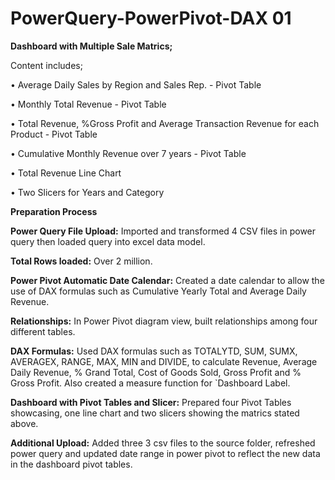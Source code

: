 # PowerQuery-PowerPivot-DAX 01

<b>Dashboard with Multiple Sale Matrics;</b>

Content includes;

•	Average Daily Sales by Region and Sales Rep. - Pivot Table

•	Monthly Total Revenue - Pivot Table

•	Total Revenue, %Gross Profit and Average Transaction Revenue for each Product - Pivot Table

•	Cumulative Monthly Revenue over 7 years - Pivot Table

•	Total Revenue Line Chart

•	Two Slicers for Years and Category

<b>Preparation Process</b>

<b>Power Query File Upload:</b> Imported and transformed 4 CSV files in power query then loaded query into excel data model.

<b>Total Rows loaded:</b> Over 2 million.

<b>Power Pivot Automatic Date Calendar:</b> Created a date calendar to allow the use of DAX formulas such as Cumulative Yearly Total and Average Daily Revenue.

<b>Relationships:</b> In Power Pivot diagram view, built relationships among four different tables.

<b>DAX Formulas:</b> Used DAX formulas such as TOTALYTD, SUM, SUMX, AVERAGEX, RANGE, MAX, MIN and DIVIDE, to calculate Revenue, Average Daily Revenue, % Grand Total, Cost of Goods Sold, Gross Profit and % Gross Profit. Also created a measure function for `Dashboard Label.

<b>Dashboard with Pivot Tables and Slicer:</b> Prepared four Pivot Tables showcasing, one line chart and two slicers showing the matrics stated above. 

<b>Additional Upload:</b> Added three 3 csv files to the source folder, refreshed power query and updated date range in power pivot to reflect the new data in the dashboard pivot tables.
